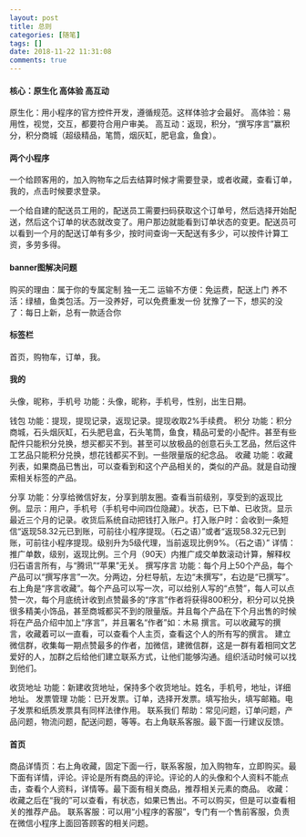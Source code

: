 ```yaml
---
layout: post
title: 总则
categories: [随笔]
tags: []
date: 2018-11-22 11:31:08
comments: true
---
```


#### 核心：原生化  高体验  高互动

原生化：用小程序的官方控件开发，遵循规范。这样体验才会最好。
高体验：易用性，视觉，交互，都要符合用户审美。
高互动：返现，积分，“撰写序言”赢积分，积分商城（超级精品，笔筒，烟灰缸，肥皂盒，鱼食）。

#### 两个小程序

一个给顾客用的，加入购物车之后去结算时候才需要登录，或者收藏，查看订单，我的，点击时候要求登录。

一个给自建的配送员工用的，配送员工需要扫码获取这个订单号，然后选择开始配送，然后这个订单的状态就改变了。用户那边就能看到订单状态的变更。配送员可以看到一个月的配送订单有多少，按时间查询一天配送有多少，可以按件计算工资，多劳多得。

#### banner图解决问题

购买的理由：属于你的专属定制 独一无二
运输不方便：免运费，配送上门
养不活：绿植，鱼类包活。万一没养好，可以免费重发一份
犹豫了一下，想买的没了：每日上新，总有一款适合你

#### 标签栏

首页，购物车，订单，我。

#### 我的

头像，昵称，手机号   功能：头像，昵称，手机号，性别，出生日期。

钱包  功能：提现，提现记录，返现记录。提现收取2%手续费。
积分  功能：积分商城，石头烟灰缸，石头肥皂盒，石头笔筒，鱼食，精品可爱的小配件。甚至有些配件只能积分兑换，想买都买不到。甚至可以放极品的创意石头工艺品，然后这件工艺品只能积分兑换，想花钱都买不到。一些限量版的纪念品。
收藏  功能：收藏列表，如果商品已售出，可以查看到和这个产品相关的，类似的产品。就是自动搜索相关标签的产品。

分享  功能：分享给微信好友，分享到朋友圈。查看当前级别，享受到的返现比例。显示：用户，手机号（手机号中间四位隐藏）。状态，已下单、已收货。显示最近三个月的记录。收货后系统自动把钱打入账户。打入账户时：会收到一条短信“返现58.32元已到账，可前往小程序提现。（石之语）”或者“返现58.32元已到账，可前往小程序提现。级别升为5级代理，当前返现比例9%。（石之语）”
详情：推广单数，级别，返现比例。三个月（90天）内推广成交单数滚动计算，解释权归石语言所有，与“腾讯”“苹果”无关。
撰写序言 功能：每个月上50个产品，每个产品可以“撰写序言”一次。分两边，分栏导航，左边“未撰写”，右边是“已撰写”。右上角是“序言收藏”。每个产品可以写一次，可以给别人写的“点赞”，每人可以点赞一次，每个月底统计收到点赞最多的“序言”作者将获得800积分，积分可以兑换很多精美小饰品，甚至商城都买不到的限量版。并且每个产品在下个月出售的时候将在产品介绍中加上“序言”，并且署名“作者”如：木易 撰言。可以收藏写的撰言，收藏着可以一直看，可以查看个人主页，查看这个人的所有写的撰言。   建立微信群，收集每一期点赞最多的作者，加微信，建微信群，这是一群有着相同文艺爱好的人，加群之后给他们建立联系方式，让他们能够沟通。组织活动时候可以找到他们。

收货地址 功能：新建收货地址，保持多个收货地址。姓名，手机号，地址，详细地址。
发票管理 功能：已开发票。订单，选择开发票。填写抬头，填写邮箱。电子发票和纸质发票具有同样法律作用。
联系我们 帮助：常见问题，订单问题，产品问题，物流问题，配送问题，等等。右上角联系客服。最下面一行建议反馈。


#### 首页

商品详情页：右上角收藏，固定下面一行，联系客服，加入购物车，立即购买。最下面有详情，评论。评论是所有商品的评论。评论的人的头像和个人资料不能点击，查看个人资料，详情等。最下面有相关商品，推荐相关元素的商品。
收藏：收藏之后在“我的”可以查看，有状态，如果已售出。不可以购买，但是可以查看相关的推荐产品。
联系客服：可以用“小程序的客服”，专门有一个售前客服，负责在微信小程序上面回答顾客的相关问题。





